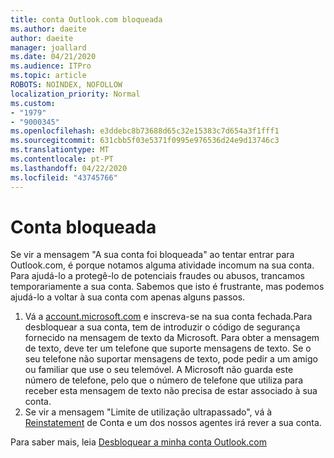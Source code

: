 ```yaml
---
title: conta Outlook.com bloqueada
ms.author: daeite
author: daeite
manager: joallard
ms.date: 04/21/2020
ms.audience: ITPro
ms.topic: article
ROBOTS: NOINDEX, NOFOLLOW
localization_priority: Normal
ms.custom:
- "1979"
- "9000345"
ms.openlocfilehash: e3ddebc8b73688d65c32e15383c7d654a3f1fff1
ms.sourcegitcommit: 631cbb5f03e5371f0995e976536d24e9d13746c3
ms.translationtype: MT
ms.contentlocale: pt-PT
ms.lasthandoff: 04/22/2020
ms.locfileid: "43745766"
---
```

# <a name="account-locked"></a>Conta bloqueada

Se vir a mensagem "A sua conta foi bloqueada" ao tentar entrar para Outlook.com, é porque notamos alguma atividade incomum na sua conta. Para ajudá-lo a protegê-lo de potenciais fraudes ou abusos, trancamos temporariamente a sua conta. Sabemos que isto é frustrante, mas podemos ajudá-lo a voltar à sua conta com apenas alguns passos.

1. Vá a [account.microsoft.com](https://go.microsoft.com/fwlink/?linkid=2090484) e inscreva-se na sua conta fechada.Para desbloquear a sua conta, tem de introduzir o código de segurança fornecido na mensagem de texto da Microsoft. Para obter a mensagem de texto, deve ter um telefone que suporte mensagens de texto. Se o seu telefone não suportar mensagens de texto, pode pedir a um amigo ou familiar que use o seu telemóvel. A Microsoft não guarda este número de telefone, pelo que o número de telefone que utiliza para receber esta mensagem de texto não precisa de estar associado à sua conta.
2. Se vir a mensagem "Limite de utilização ultrapassado", vá à [Reinstatement](https://go.microsoft.com/fwlink/?linkid=2090483) de Conta e um dos nossos agentes irá rever a sua conta.

Para saber mais, leia [Desbloquear a minha conta Outlook.com](https://support.office.com/article/f4ad2701-d166-4d8b-8a6a-9af2a1f8a4c4?wt.mc_id=Office_Outlook_com_Alchemy) 